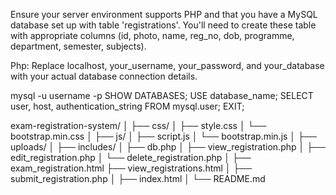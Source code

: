 Ensure your server environment supports PHP and that you have a MySQL database set up with table 'registrations'. You'll need to create these table with appropriate columns (id, photo, name, reg_no, dob, programme, department, semester, subjects).

Php:
Replace localhost, your_username, your_password, and your_database with your actual database connection details.

mysql -u username -p
SHOW DATABASES;
USE database_name;
SELECT user, host, authentication_string FROM mysql.user;
EXIT;


exam-registration-system/
│
├── css/
│   ├── style.css
│   └── bootstrap.min.css
│
├── js/
│   ├── script.js
│   └── bootstrap.min.js
│
├── uploads/
│
├── includes/
│   ├── db.php
│   ├── view_registration.php
│   ├── edit_registration.php
│   └── delete_registration.php
│
├── exam_registration.html
├── view_registrations.html
│
├── submit_registration.php
│
├── index.html
│
└── README.md
